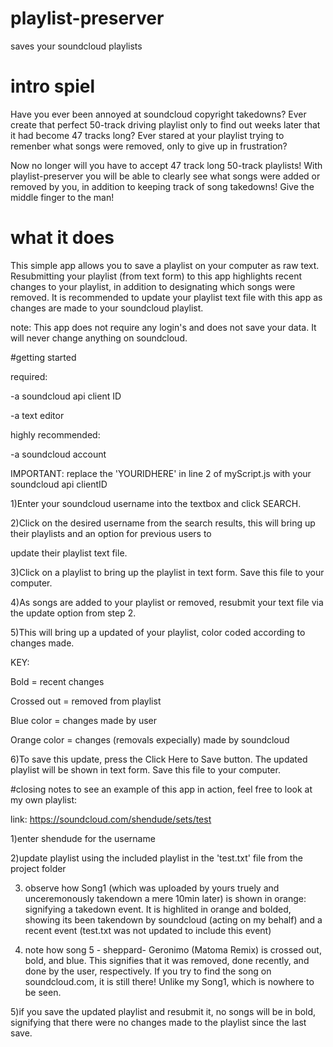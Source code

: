 # playlist-preserver
saves your soundcloud playlists

# intro spiel
Have you ever been annoyed at soundcloud copyright takedowns? Ever create that perfect 50-track driving playlist only to find out weeks later that it had become 47 tracks long? Ever stared at your playlist trying to remenber what songs were removed, only to give up in frustration?

Now no longer will you have to accept 47 track long 50-track playlists! With playlist-preserver you will be able to clearly see what songs were added or removed by you, in addition to keeping track of song takedowns!  Give the middle finger to the man!

# what it does
This simple app allows you to save a playlist on your computer as raw text. Resubmitting your playlist (from text form) to this app highlights recent changes to your playlist, in addition to designating which songs were removed. It is recommended to update your playlist text file with this app as changes are made to your soundcloud playlist. 


note: This app does not require any login's and does not save your data. It will never change anything on soundcloud.

#getting started

required:

-a soundcloud api client ID

-a text editor


highly recommended:

-a soundcloud account





IMPORTANT: replace the 'YOURIDHERE' in line 2 of myScript.js with your soundcloud api clientID


1)Enter your soundcloud username into the textbox and click SEARCH.

2)Click on the desired username from the search results, this will bring up their playlists and an option for previous users to

update their playlist text file.

3)Click on a playlist to bring up the playlist in text form. Save this file to your computer.

4)As songs are added to your playlist or removed, resubmit your text file via the update option from step 2.

5)This will bring up a updated of your playlist, color coded according to changes made.

KEY:

Bold = recent changes

Crossed out = removed from playlist

Blue color = changes made by user

Orange color = changes (removals expecially) made by soundcloud


6)To save this update, press the Click Here to Save button. The updated playlist will be shown in text form. Save this file to your computer.

#closing notes
to see an example of this app in action, feel free to look at my own playlist:

link: https://soundcloud.com/shendude/sets/test

1)enter shendude for the username

2)update playlist using the included playlist in the 'test.txt' file from the project folder

3) observe how Song1 (which was uploaded by yours truely and unceremonously takendown a mere 10min later) is shown in orange: signifying a takedown event. It is highlited in orange and bolded, showing its been takendown by soundcloud (acting on my behalf) and a recent event (test.txt was not updated to include this event)

4) note how song 5 - sheppard- Geronimo (Matoma Remix) is crossed out, bold, and blue. This signifies that it was removed, done recently, and done by the user, respectively. If you try to find the song on soundcloud.com, it is still there! Unlike my Song1, which is nowhere to be seen. 

5)if you save the updated playlist and resubmit it, no songs will be in bold, signifying that there were no changes made to the playlist since the last save.
